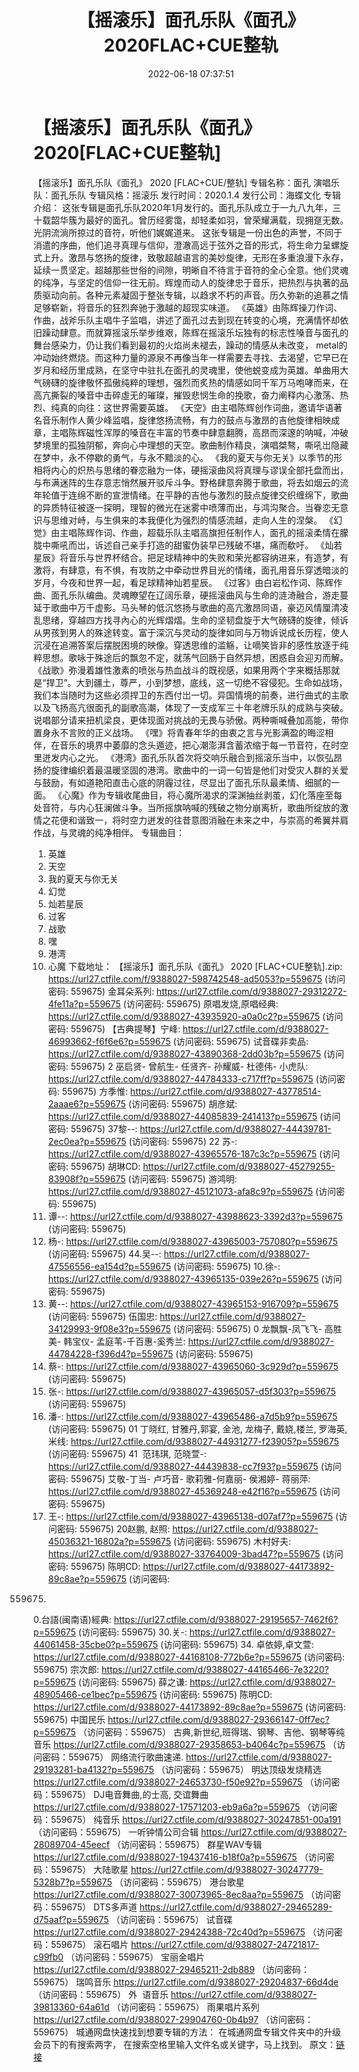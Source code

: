 ﻿---
title: 【摇滚乐】面孔乐队《面孔》2020FLAC+CUE整轨
date: 2022-06-18 07:37:51
categories: APE、FLAC、MP3
tags: 华语中文
---
# 【摇滚乐】面孔乐队《面孔》2020[FLAC+CUE整轨]

【摇滚乐】面孔乐队《面孔》 2020
[FLAC+CUE/整轨]
专辑名称：面孔
演唱乐队：面孔乐队
专辑风格：摇滚乐
发行时间：2020.1.4
发行公司：海蝶文化
专辑介绍：
这张专辑是面孔乐队2020年1月发行的。面孔乐队成立于一九八九年，三十载韶华簇为最好的面孔。曾历经雾霭，却轻柔如羽，曾荣耀满载，现拥趸无数。光阴流淌所掠过的音符，听他们娓娓道来。
这张专辑是一份出色的声誉，不同于消遣的序曲，他们追寻真理与信仰，澄澈高远于弦外之音的形式，将生命力呈螺旋式上升。激昂与悠扬的旋律，致敬超越语言的美妙旋律，无形在多重浪漫下永存，延续一贯坚定。超越那些世俗的间隙，明晰自不待言于音符的全心全意。他们灵魂的纯净，与坚定的信仰一往无前。辉煌而动人的旋律忠于音乐，把热烈与执著的品质驱动向前。各种元素凝固于整张专辑，以趋求不朽的声音。历久弥新的追慕之情足够崭新，将音乐的狂烈奔驰于激越的超现实味道。
《英雄》由陈辉操刀作词、作曲，战斧乐队主唱牛子监唱，讲述了面孔过去到现在转变的心境，充满情怀却依旧躁动肆意。而就算摇滚乐举步维艰，陈辉在摇滚乐坛独有的标志性嗓音与面孔的舞台感染力，仍让我们看到最初的火焰尚未褪去，躁动的情感从未改变，
metal的冲动始终燃烧。而这种力量的源泉不再像当年一样需要去寻找、去渴望，它早已在岁月和经历里成熟，在坚守中驻扎在面孔的灵魂里，使他蜕变成为英雄。单曲用大气磅礴的旋律敬怀孤傲纯粹的理想，强烈而炙热的情感如同千军万马咆哮而来，在高亢撕裂的嗓音中击碎虛无的璀璨，摧毁悲悯生命的挽歌，奋力阐释内心激荡、热烈、纯真的向往：这世界需要英雄。
《天空》由主唱陈辉创作词曲，邀请华语著名音乐制作人黄少峰监唱，旋律悠扬流畅，有力的鼓点与激昂的吉他旋律相映成章，主唱陈辉磁性浑厚的嗓音在丰富的节奏中肆意翻腾，高昂而深邃的呐喊，冲破梦境里的孤独阴郁，奔向心中理想的天空。歌曲制作精良，演唱桀骜，嘶吼岀隐藏在梦中，永不停歇的勇气，与永不黯淡的心。
《我的夏天与你无关》以季节的形相将内心的炽热与思绪的眷恋融为一体，硬摇滚曲风将真理与谬误全部托盘而出，与布满迷阵的生存意志悄然展开驳斥斗争。野格肆意奔腾于歌曲，将去如烟云的流年轮值于连绵不断的宣泄情绪。在平静的吉他与激烈的鼓点旋律交织缠绵下，歌曲的异质特征被逐一探明，理智的微光在迷雾中喷薄而出，与鸿沟聚合。当眷恋无意识与思维对峙，与生俱来的本我便化为强烈的情感流越，走向人生的涅槃。
《幻觉》由主唱陈辉作词、作曲，超载乐队主唱高旗担任制作人，面孔的摇滚柔情在朦胧中嘶吼而岀，诉述自己亲手打造的甜蜜伪装早已残破不堪，痛而欷吁。
《灿若星辰》将音乐与世界杯结合。把足球精神中的失败和荣光都容纳进来，有造梦，有激将，有肆意，有不惧，有攻防之中牵动世界目光的情绪，面孔用音乐穿透暗淡的岁月，今夜和世界一起，看足球精神灿若星辰。
《过客》由白岩松作词、陈辉作曲、面孔乐队编曲。灵魂瞭望在辽阔乐章，硬摇滚曲风与生命的涟渏融合，游走蔓延于歌曲中万千虚影。马头琴的低沉悠扬与歌曲的高亢激昂同语，豪迈风情厘清凌乱思绪，穿越四方找寻內心的光辉熠熠。生命的坚韧盘旋于大气磅礴的旋律，倾诉从男孩到男人的殊途转变。富于深沉与灵动的旋律如同与万物诉说成长历程，使人沉浸在追溯答案后摆脱困境的映像。穿透思维的滥觞，让嘀笑皆非的感性放逐于纯粹思想。歌咏于殊途后的飘忽不定，就荡气回肠于自然异想，困惑自会迎刃而解。
《战歌》弥漫着雄性激素的喷张与热血战斗的既视感，如果用两个字来概括那就是“捍卫”。大到疆土，尊严，小到梦想，底线，这一切绝不容侵犯。生命如战场，我们本当随时为这些必须捍卫的东西付岀一切。异国情境的前奏，进行曲式的主歌以及飞扬高亢很面孔的副歌高潮，体现了一支成军三十年老牌乐队的成熟与突破。说唱部分请来扭机梁良，更体现面对挑战的无畏与骄傲。两种嘶喊叠加高能，带你置身永不言败的正义战场。
《嘿》将青春年华的由衷之言与光影满盈的晦涩相伴，在音乐的境界中萎靡的念头遁迹，把心潮澎湃含蓄浓缩于每一节音符，在时空里迸发内心之光。
《港湾》面孔乐队首次将交响乐融合到摇滚乐当中，以恢弘昂扬的旋律编织着最温暖坚固的港湾。歌曲中的一词一句皆是他们对受灾人群的关爱与鼓励，有如道艳阳直击心底的阴霾过往，尽显出了面孔乐队最柔情、细腻的一面。
《心魔》作为专辑收尾曲目，将心魔所渴求的深渊抽丝剥茧，幻化落座至每处音符，与内心狂澜做斗争。当所摇旗呐喊的残破之物分崩离析，歌曲所绽放的激情之花便和谐致一，将时空力迸发的往昔意图消融在未来之中，与崇高的希翼并肩作战，与灵魂的纯净相伴。
专辑曲目：
01. 英雄
02. 天空
03. 我的夏天与你无关
04. 幻觉
05. 灿若星辰
06. 过客
07. 战歌
08. 嘿
09. 港湾
10. 心魔
下载地址：
【摇滚乐】面孔乐队《面孔》 2020 [FLAC+CUE整轨].zip: https://url27.ctfile.com/f/9388027-598742548-ad5053?p=559675
(访问密码: 559675)
金耳朵系列: https://url27.ctfile.com/d/9388027-29312272-4fe11a?p=559675
(访问密码: 559675)
原唱发烧,原唱经典: https://url27.ctfile.com/d/9388027-43935920-a0a0c2?p=559675
(访问密码: 559675)
【古典提琴】宁峰: https://url27.ctfile.com/d/9388027-46993662-f6f6e6?p=559675
(访问密码: 559675)
试音碟非卖品: https://url27.ctfile.com/d/9388027-43890368-2dd03b?p=559675
(访问密码: 559675)
2 巫启贤- 曾航生- 任贤齐- 孙耀威- 杜德伟- 小虎队: https://url27.ctfile.com/d/9388027-44784333-c717ff?p=559675
(访问密码: 559675)
方季惟: https://url27.ctfile.com/d/9388027-43778514-2aaae6?p=559675
(访问密码: 559675)
胡彦斌: https://url27.ctfile.com/d/9388027-44085839-241413?p=559675
(访问密码: 559675)
37黎--: https://url27.ctfile.com/d/9388027-44439781-2ec0ea?p=559675
(访问密码: 559675)
22 苏-: https://url27.ctfile.com/d/9388027-43965576-187c3c?p=559675
(访问密码: 559675)
胡琳CD: https://url27.ctfile.com/d/9388027-45279255-83908f?p=559675
(访问密码: 559675)
游鸿明: https://url27.ctfile.com/d/9388027-45121073-afa8c9?p=559675
(访问密码: 559675)
24. 谭--: https://url27.ctfile.com/d/9388027-43988623-3392d3?p=559675
(访问密码: 559675)
06. 杨-: https://url27.ctfile.com/d/9388027-43965003-757080?p=559675
(访问密码: 559675)
44.吴--: https://url27.ctfile.com/d/9388027-47556556-ea154d?p=559675
(访问密码: 559675)
10.徐-: https://url27.ctfile.com/d/9388027-43965135-039e26?p=559675
(访问密码: 559675)
15. 黄--: https://url27.ctfile.com/d/9388027-43965153-916709?p=559675
(访问密码: 559675)
伍国忠: https://url27.ctfile.com/d/9388027-34129993-9f08e3?p=559675
(访问密码: 559675)
0 龙飘飘-凤飞飞- 高胜美- 韩宝仪-
孟庭苇-千百惠-奚秀兰: https://url27.ctfile.com/d/9388027-44784228-f396d4?p=559675
(访问密码: 559675)
07. 蔡-: https://url27.ctfile.com/d/9388027-43965060-3c929d?p=559675
(访问密码: 559675)
03. 张-: https://url27.ctfile.com/d/9388027-43965057-d5f303?p=559675
(访问密码: 559675)
20. 潘-: https://url27.ctfile.com/d/9388027-43965486-a7d5b9?p=559675
(访问密码: 559675)
01 丁晓红, 甘雅丹,郭宴, 金池, 龙梅子, 戴娆,楼兰, 罗海英,米线: https://url27.ctfile.com/d/9388027-44931277-f23905?p=559675
(访问密码: 559675)
41  范玮琪, 范晓萱-: https://url27.ctfile.com/d/9388027-44439838-cc7f93?p=559675
(访问密码: 559675)
艾敬-丁当- 卢巧音- 歌莉雅-何嘉丽- 侯湘婷- 蒋丽萍: https://url27.ctfile.com/d/9388027-45369248-e42f16?p=559675
(访问密码: 559675)
11. 王-: https://url27.ctfile.com/d/9388027-43965138-d07af7?p=559675
(访问密码: 559675)
20赵鹏, 赵照: https://url27.ctfile.com/d/9388027-45036321-16802a?p=559675
(访问密码: 559675)
木村好夫: https://url27.ctfile.com/d/9388027-33764009-3bad47?p=559675
(访问密码: 559675)
陈明CD:
https://url27.ctfile.com/d/9388027-44173892-89c8ae?p=559675
(访问密码:
559675)
0.台語(闽南语)經典: https://url27.ctfile.com/d/9388027-29195657-7462f6?p=559675
(访问密码: 559675)
30.关-: https://url27.ctfile.com/d/9388027-44061458-35cbe0?p=559675
(访问密码: 559675)
34. 卓依婷,卓文萱: https://url27.ctfile.com/d/9388027-44168108-772b6e?p=559675
(访问密码: 559675)
宗次郎: https://url27.ctfile.com/d/9388027-44165466-7e3220?p=559675
(访问密码: 559675)
薛之谦: https://url27.ctfile.com/d/9388027-48905466-ce1bec?p=559675
(访问密码: 559675)
陈明CD: https://url27.ctfile.com/d/9388027-44173892-89c8ae?p=559675
(访问密码: 559675)
中国民乐
https://url27.ctfile.com/d/9388027-29366147-0ff7ec?p=559675
（访问密码：559675）
古典,新世纪,班得瑞、钢琴、吉他、钢琴等纯音乐
https://url27.ctfile.com/d/9388027-29358653-b4064c?p=559675
（访问密码：559675）
网络流行歌曲速递.
https://url27.ctfile.com/d/9388027-29193281-ba4132?p=559675
（访问密码：559675）
明达顶级发烧精选
https://url27.ctfile.com/d/9388027-24653730-f50e92?p=559675
（访问密码：559675）
DJ电音舞曲,的士高, 交谊舞曲
https://url27.ctfile.com/d/9388027-17571203-eb9a6a?p=559675
（访问密码：559675）
纯音乐
https://url27.ctfile.com/d/9388027-30247851-00a191
（访问密码：559675）
一听钟情公司合辑
https://url27.ctfile.com/d/9388027-28089704-45eecf
（访问密码：559675）
群星WAV专辑
https://url27.ctfile.com/d/9388027-19437416-b18f0a?p=559675
（访问密码：559675）
大陆歌星
https://url27.ctfile.com/d/9388027-30247779-5328b7?p=559675
（访问密码：559675）
港台歌星
https://url27.ctfile.com/d/9388027-30073965-8ec8aa?p=559675
（访问密码：559675）
DTS多声道
https://url27.ctfile.com/d/9388027-29465289-d75aaf?p=559675
（访问密码：559675）
试音碟
https://url27.ctfile.com/d/9388027-29424388-72c40d?p=559675
（访问密码：559675）
滚石唱片
https://url27.ctfile.com/d/9388027-24721817-c99fb0
（访问密码：559675）
宝丽金唱片
https://url27.ctfile.com/d/9388027-29465211-2db889
（访问密码：559675）
瑞鸣音乐
https://url27.ctfile.com/d/9388027-29204837-66d4de
（访问密码：559675）
外  语音乐
https://url27.ctfile.com/d/9388027-39813360-64a61d
（访问密码：559675）
雨果唱片系列
https://url27.ctfile.com/d/9388027-29904760-0b4b97
（访问密码：559675）
城通网盘快速找到想要专辑的方法：
在城通网盘专辑文件夹中的升级会员下的有搜索两字，
在搜索空格里输入文件名或关键字，马上找到。
原文：[链接](https://blog.sina.com.cn/s/blog_1647c7e7601030xuh.html)
